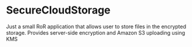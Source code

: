 # SecureCloudStorage
Just a small RoR application that allows user to store files in the encrypted storage. Provides server-side encryption and Amazon S3 uploading using KMS
